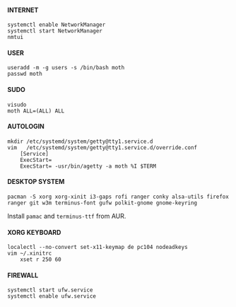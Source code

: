 #### INTERNET
    systemctl enable NetworkManager
    systemctl start NetworkManager
    nmtui
    
#### USER
    useradd -m -g users -s /bin/bash moth
    passwd moth
    
#### SUDO 
    visudo
    moth ALL=(ALL) ALL
    
#### AUTOLOGIN
    mkdir /etc/systemd/system/getty@tty1.service.d
    vim   /etc/systemd/system/getty@tty1.service.d/override.conf
        [Service]
        ExecStart=
        ExecStart= -usr/bin/agetty -a moth %I $TERM

#### DESKTOP SYSTEM
    pacman -S xorg xorg-xinit i3-gaps rofi ranger conky alsa-utils firefox ranger git w3m terminus-font gufw polkit-gnome gnome-keyring
    
Install ```pamac``` and ```terminus-ttf``` from AUR. 

#### XORG KEYBOARD
    localectl --no-convert set-x11-keymap de pc104 nodeadkeys
    vim ~/.xinitrc
        xset r 250 60 
        
#### FIREWALL
    systemctl start ufw.service
    systemctl enable ufw.service

